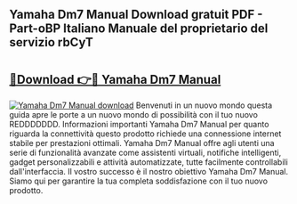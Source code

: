 ## Yamaha Dm7 Manual Download gratuit PDF - Part-oBP Italiano Manuale del proprietario del servizio rbCyT

# <h2><a href="http://dffxna.blite.top/?on=Yamaha+Dm7+Manual">🔗Download 👉🔴 Yamaha Dm7 Manual</a></h2>

[![Yamaha Dm7 Manual download](https://i.imgur.com/lujVjoI.png)](http://dffxna.blite.top/?on=Yamaha+Dm7+Manual)
Benvenuti in un nuovo mondo questa guida apre le porte a un nuovo mondo di possibilità con il tuo nuovo REDDDDDDD. Informazioni importanti Yamaha Dm7 Manual per quanto riguarda la connettività questo prodotto richiede una connessione internet stabile per prestazioni ottimali. Yamaha Dm7 Manual offre agli utenti una serie di funzionalità avanzate come assistenti virtuali, notifiche intelligenti, gadget personalizzabili e attività automatizzate, tutte facilmente controllabili dall'interfaccia. Il vostro successo è il nostro obiettivo Yamaha Dm7 Manual. Siamo qui per garantire la tua completa soddisfazione con il tuo nuovo prodotto.
